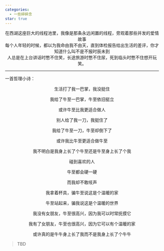 ```yaml
---
categories:
  - 一些碎碎念
star: true
---
```

<center>在西湖这座巨大的线程池里，我像是那条永远闲置的线程，旁观着那些并发的爱情故事</center>

<center>每个人年轻的时候，都以为我命由我不由天，直到体检报告给出生活的差评，你才知道什么叫不是不报时辰未到</center>

<center>人总是在上台讲话时憋不住笑，长途旅游时憋不住尿，死到临头时憋不住想开玩笑。</center>

---

一首哲理小诗：
<div style="text-align: center;">
    <p>生活打了我一巴掌，我没挺住</p>
    <p>我给了牛至一巴掌，牛至依旧挺立</p>
    <p>或许牛至比我更适合做人</p>
    <p>别人给了我一刀，我挺住了</p>
    <p>我给了牛至一刀，牛至却倒下了</p>
    <p>或许我比牛至更适合做牛至</p>
    <p>我不明白是我身上长了个牛至还是牛至身上长了个我</p>
    <p>碰到喜欢的人</p>
    <p>牛至都会硬一硬</p>
    <p>而我却不敢吱声</p>
    <p>我拿着杯具，骗牛至说这是个温暖的家</p>
    <p>牛至站起来，骗我说这是个温暖的世界</p>
    <p>我没有女朋友，牛至很高兴，因为我可以时常抚摸它</p>
    <p>我有了女朋友，牛至也很高兴，因为它可以有个温暖的家</p>
    <p>或许真的是牛牛身上长了我而不是我身上长了个牛牛</p>
</div>

> TBD

